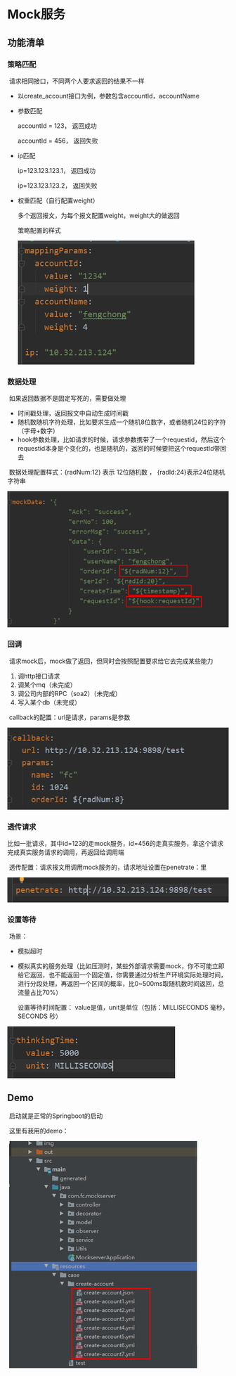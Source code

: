 # Mock服务

## 功能清单

### 策略匹配

​	请求相同接口，不同两个人要求返回的结果不一样

- 以create_account接口为例，参数包含accountId，accountName

- 参数匹配

  accountId = 123， 返回成功

  accountId = 456， 返回失败

- ip匹配

  ip=123.123.123.1， 返回成功

  ip=123.123.123.2， 返回失败

- 权重匹配（自行配置weight）

  多个返回报文，为每个报文配置weight，weight大的做返回

  

  策略配置的样式

  ![image-20210507150914544](mockserver/img/image-20210507150914544.png)

  

### 数据处理

​	如果返回数据不是固定写死的，需要做处理

- 时间戳处理，返回报文中自动生成时间戳
- 随机数随机字符处理，比如要求生成一个随机8位数字，或者随机24位的字符（字母+数字）
- hook参数处理，比如请求的时候，请求参数携带了一个requestid，然后这个requestid本身是个变化的，也是随机的，返回的时候要把这个requestId带回去



​	数据处理配置样式：{radNum:12} 表示 12位随机数 ， {radId:24}表示24位随机字符串

![image-20210507151201361](mockserver/img/image-20210507151201361.png)

### 回调

​	请求mock后，mock做了返回，但同时会按照配置要求给它去完成某些能力

1. 调http接口请求
2. 调某个mq（未完成）
3. 调公司内部的RPC（soa2）（未完成）
4. 写入某个db（未完成） 



​	callback的配置：url是请求，params是参数

![image-20210507151344947](mockserver/img/image-20210507151344947.png)

### 透传请求

​	比如一批请求，其中id=123的走mock服务，id=456的走真实服务，拿这个请求完成真实服务请求的调用，再返回给调用端



​	透传配置：请求报文用调用mock服务的，请求地址设置在penetrate：里

![image-20210507151526421](mockserver/img/image-20210507151526421.png)

### 设置等待	

​	场景：

- 模拟超时

- 模拟真实的服务处理（比如压测时，某些外部请求需要mock，你不可能立即给它返回，也不能返回一个固定值，你需要通过分析生产环境实际处理时间，进行分段处理，再返回一个区间的概率，比0~500ms取随机数时间返回，总流量占比70%）   

  设置等待时间配置： value是值，unit是单位（包括：MILLISECONDS 毫秒，SECONDS 秒）

![image-20210507151658055](mockserver/img/image-20210507151658055.png)



## Demo

​	启动就是正常的Springboot的启动

​	这里有我用的demo：

​			![image-20210507151658055](mockserver/img/image-20210507153951207.png)				